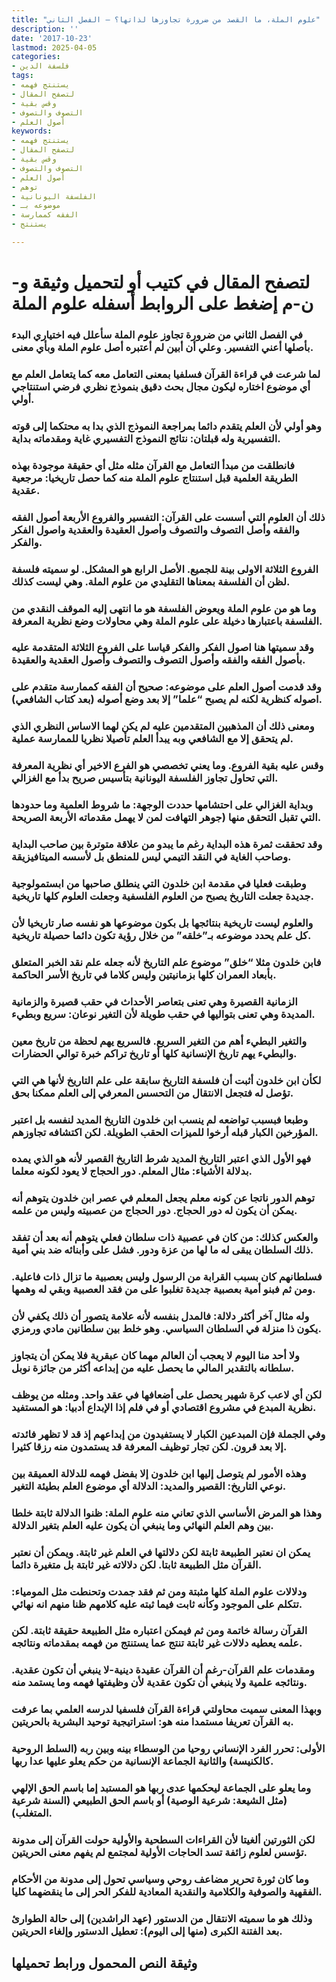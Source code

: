 ```yaml
---
title: "علوم الملة، ما القصد من ضرورة تجاوزها لذاتها؟ – الفصل الثاني"
description: ''
date: '2017-10-23'
lastmod: 2025-04-05
categories:
- فلسفة الدين
tags:
- يستنتج فهمه
- لتصفح المقال
- وقس بقية
- التصوف والتصوف
- أصول العلم
keywords:
- يستنتج فهمه
- لتصفح المقال
- وقس بقية
- التصوف والتصوف
- أصول العلم
- توهم
- الفلسفة اليونانية
- موضوعه بـ
- الفقه كممارسة
- يستنتج

---
```

# **لتصفح المقال في كتيب أو لتحميل وثيقة و-ن-م إضغط على الروابط أسفله** **علوم الملة**

### في الفصل الثاني من ضرورة تجاوز علوم الملة سأعلل فيه اختياري البدء بأصلها أعني التفسير. وعلي أن أبين لم أعتبره أصل علوم الملة وبأي معنى.

### لما شرعت في قراءة القرآن فسلفيا بمعنى التعامل معه كما يتعامل العلم مع أي موضوع اختاره ليكون مجال بحث دقيق بنموذج نظري فرضي استنتاجي أولي.

### وهو أولي لأن العلم يتقدم دائما بمراجعة النموذج الذي بدا به محتكما إلى قوته التفسيرية وله قبلتان: نتائج النموذج التفسيري غاية ومقدماته بداية.

### فانطلقت من مبدأ التعامل مع القرآن مثله مثل أي حقيقة موجودة بهذه الطريقة العلمية قبل استنتاج علوم الملة منه كما حصل تاريخيا: مرجعية عقدية.

### ذلك أن العلوم التي أسست على القرآن: التفسير والفروع الأربعة أصول الفقه والفقه وأصل التصوف والتصوف وأصول العقيدة والعقدية واصول الفكر والفكر.

### الفروع الثلاثة الاولى بينة للجميع. الأصل الرابع هو المشكل. لو سميته فلسفة لظن أن الفلسفة بمعناها التقليدي من علوم الملة. وهي ليست كذلك.

### وما هو من علوم الملة ويعوض الفلسفة هو ما انتهى إليه الموقف النقدي من الفلسفة باعتبارها دخيلة على علوم الملة وهي محاولات وضع نظرية المعرفة.

### وقد سميتها هنا اصول الفكر والفكر قياسا على الفروع الثلاثة المتقدمة عليه بأصول الفقه والفقه وأصول التصوف والتصوف وأصول العقدية والعقيدة.

### وقد قدمت أصول العلم على موضوعه: صحيح أن الفقه كممارسة متقدم على اصوله كنظرية لكنه لم يصبح “علما” إلا بعد وضع أصوله (بعد كتاب الشافعي).

### ومعنى ذلك أن المذهبين المتقدمين عليه لم يكن لهما الاساس النظري الذي لم يتحقق إلا مع الشافعي وبه يبدأ العلم تأصيلا نظريا للممارسة عملية.

### وقس عليه بقية الفروع. وما يعني تخصصي هو الفرع الاخير أي نظرية المعرفة التي تحاول تجاوز الفلسفة اليونانية بتأسيس صريح بدأ مع الغزالي.

### وبداية الغزالي على احتشامها حددت الوجهة: ما شروط العلمية وما حدودها التي تقبل التحقق منها (جوهر التهافت لمن لا يهمل مقدماته الأربعة الصريحة.

### وقد تحققت ثمرة هذه البداية رغم ما يبدو من علاقة متوترة بين صاحب البداية وصاحب الغاية في النقد التيمي ليس للمنطق بل لأسسه الميتافيزيقة.

### وطبقت فعليا في مقدمة ابن خلدون التي ينطلق صاحبها من ابستمولوجية جديدة جعلت التاريخ يصبح من العلوم الفلسفية وجعلت العلوم كلها تاريخية.

### والعلوم ليست تاريخية بنتائجها بل بكون موضوعها هو نفسه صار تاريخيا لأن كل علم يحدد موضوعه بـ”خلقه” من خلال رؤية تكون دائما حصيلة تاريخية.

### فابن خلدون مثلا “خلق” موضوع علم التاريخ لأنه جعله علم نقد الخبر المتعلق بأبعاد العمران كلها بزمانيتين وليس كلاما في تاريخ الأسر الحاكمة.

### الزمانية القصيرة وهي تعنى بتعاصر الأحداث في حقب قصيرة والزمانية المديدة وهي تعنى بتواليها في حقب طويلة لأن التغير نوعان: سريع وبطيء.

### والتغير البطيء أهم من التغير السريع. فالسريع يهم لحظة من تاريخ معين والبطيء يهم تاريخ الإنسانية كلها أو تاريخ تراكم خبرة توالي الحضارات.

### لكأن ابن خلدون أثبت أن فلسفة التاريخ سابقة على علم التاريخ لأنها هي التي تؤصل له فتجعل الانتقال من التحسس المعرفي إلى العلم ممكنا بحق.

### وطبعا فبسبب تواضعه لم ينسب ابن خلدون التاريخ المديد لنفسه بل اعتبر المؤرخين الكبار قبله أرخوا للميزات الحقب الطويلة. لكن اكتشافه تجاوزهم.

### فهو الأول الذي اعتبر التاريخ المديد شرط التاريخ القصير لأنه هو الذي يمده بدلالة الأشياء: مثال المعلم. دور الحجاج لا يعود لكونه معلما.

### توهم الدور ناتجا عن كونه معلم يجعل المعلم في عصر ابن خلدون يتوهم أنه يمكن أن يكون له دور الحجاج. دور الحجاج من عصبيته وليس من علمه.

### والعكس كذلك: من كان في عصبية ذات سلطان فعلي يتوهم أنه بعد أن تفقد ذلك السلطان يبقى له ما لها من عزة ودور. فشل على وأبنائه ضد بني أمية.

### فسلطانهم كان بسبب القرابة من الرسول وليس بعصبية ما تزال ذات فاعلية. ومن ثم فبنو أمية بعصبية جديدة تغلبوا على من فقد العصبية وبقي له وهمها.

### وله مثال آخر أكثر دلالة: فالمدل بنفسه لأنه علامة يتصور أن ذلك يكفي لأن يكون ذا منزلة في السلطان السياسي. وهو خلط بين سلطانين مادي ورمزي.

### ولا أحد منا اليوم لا يعجب أن العالم مهما كان عبقرية فلا يمكن أن يتجاوز سلطانه بالتقدير المالي ما يحصل عليه من إبداعه أكثر من جائزة نوبل.

### لكن أي لاعب كرة شهير يحصل على أضعافها في عقد واحد. ومثله من يوظف نظرية المبدع في مشروع اقتصادي أو في فلم إذا الإبداع أدبيا: هو المستفيد.

### وفي الجملة فإن المبدعين الكبار لا يستفيدون من إبداعهم إذ قد لا تظهر فائدته إلا بعد قرون. لكن تجار توظيف المعرفة قد يستمدون منه رزقا كثيرا.

### وهذه الأمور لم يتوصل إليها ابن خلدون إلا بفضل فهمه للدلالة العميقة بين نوعي التاريخ: القصير والمديد: الدلالة أي موضوع العلم بطيئة التغير.

### وهذا هو المرض الأساسي الذي تعاني منه علوم الملة: ظنوا الدلالة ثابتة خلطا بين وهم العلم النهائي وما ينبغي أن يكون عليه العلم بتغير الدلالة.

### يمكن ان نعتبر الطبيعة ثابتة لكن دلالتها في العلم غير ثابتة. ويمكن أن نعتبر القرآن مثل الطبيعة ثابتا. لكن دلالاته غير ثابتة بل متغيرة دائما.

### ودلالات علوم الملة كلها مثبتة ومن ثم فقد جمدت وتحنطت مثل المومياء: تتكلم على الموجود وكأنه ثابت فيما ثبته عليه كلامهم ظنا منهم انه نهائي.

### القرآن رسالة خاتمة ومن ثم فيمكن اعتباره مثل الطبيعة حقيقة ثابتة. لكن علمه يعطيه دلالات غير ثابتة تنتج عما يستنتج من فهمه بمقدماته ونتائجه.

### ومقدمات علم القرآن-رغم أن القرآن عقيدة دينية-لا ينبغي أن تكون عقدية. ونتائجه علمية ولا ينبغي أن تكون عقدية لأن وظيفتها فهمه وما يستمد منه.

### وبهذا المعنى سميت محاولتي قراءة القرآن فلسفيا لدرسه العلمي بما عرفت به القرآن تعريفا مستمدا منه هو: استراتيجية توحيد البشرية بالحريتين.

### الأولى: تحرر الفرد الإنساني روحيا من الوسطاء بينه وبين ربه (السلط الروحية كالكنيسة) والثانية الجماعة الإنسانية من حكم يعلو عليها عدا ربها.

### وما يعلو على الجماعة ليحكمها عدى ربها هو المستبد إما باسم الحق الإلهي (مثل الشيعة: شرعية الوصية) أو باسم الحق الطبيعي (السنة شرعية المتغلب).

### لكن الثورتين ألغيتا لأن القراءات السطحية والأولية حولت القرآن إلى مدونة تؤسس لعلوم زائفة تسد الحاجات الأولية لمجتمع لم يفهم معنى الحريتين.

### وما كان ثورة تحرير مضاعف روحي وسياسي تحول إلى مدونة من الأحكام الفقهية والصوفية والكلامية والنقدية المعادية للفكر الحر إلى ما ينقضهما كليا.

### وذلك هو ما سميته الانتقال من الدستور (عهد الراشدين) إلى حالة الطوارئ بعد الفتنة الكبرى (منها إلى اليوم): تعطيل الدستور وإلغاء الحريتين.

## وثيقة النص المحمول ورابط تحميلها

###
